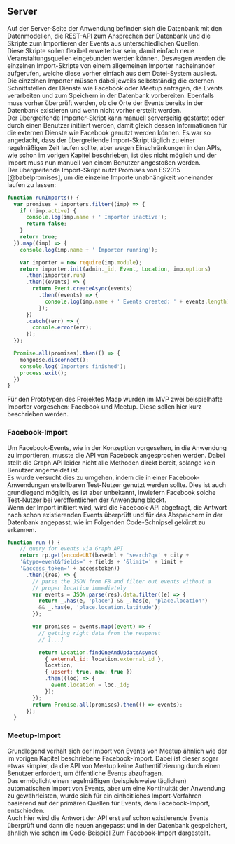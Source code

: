 ## Server

Auf der Server-Seite der Anwendung befinden sich die Datenbank mit den Datenmodellen, die REST-API zum Ansprechen der Datenbank und die Skripte zum Importieren der Events aus unterschiedlichen Quellen.  
Diese Skripte sollen flexibel erweiterbar sein, damit einfach neue Veranstaltungsquellen eingebunden werden können. Deswegen werden die einzelnen Import-Skripte von einem allgemeinen Importer nacheinander aufgerufen, welche diese vorher einfach aus dem Datei-System ausliest.  
Die einzelnen Importer müssen dabei jeweils selbstständig die externen Schnittstellen der Dienste wie Facebook oder Meetup anfragen, die Events verarbeiten und zum Speichern in der Datenbank vorbereiten. Ebenfalls muss vorher überprüft werden, ob die Orte der Events bereits in der Datenbank existieren und wenn nicht vorher erstellt werden.  
Der übergreifende Importer-Skript kann manuell serverseitig gestartet oder durch einen Benutzer initiiert werden, damit gleich dessen Informationen für die externen Dienste wie Facebook genutzt werden können. Es war so angedacht, dass der übergreifende Import-Skript täglich zu einer regelmäßigen Zeit laufen sollte, aber wegen Einschränkungen in den APIs, wie schon im vorigen Kapitel beschrieben, ist dies nicht möglich und der Import muss nun manuell von einem Benutzer angestoßen werden.  
Der übergreifende Import-Skript nutzt Promises von ES2015 [@babelpromises], um die einzelne Importe unabhängikeit voneinander laufen zu lassen:

```javascript
function runImports() {
  var promises = importers.filter((imp) => {
    if (!imp.active) {
      console.log(imp.name + ' Importer inactive');
      return false;
    }
    return true;
  }).map((imp) => {
    console.log(imp.name + ' Importer running');

    var importer = new require(imp.module);
    return importer.init(admin._id, Event, Location, imp.options)
      .then(importer.run)
      .then((events) => {
        return Event.createAsync(events)
          .then((events) => {
            console.log(imp.name + ' Events created: ' + events.length);
          });
      })
      .catch((err) => {
        console.error(err);
      });
  });

  Promise.all(promises).then(() => {
    mongoose.disconnect();
    console.log('Importers finished');
    process.exit();
  })
}
```

Für den Prototypen des Projektes Maap wurden im MVP zwei beispielhafte Importer vorgesehen: Facebook und Meetup. Diese sollen hier kurz beschrieben werden.

### Facebook-Import

Um Facebook-Events, wie in der Konzeption vorgesehen, in die Anwendung zu importieren, musste die API von Facebook angesprochen werden. Dabei stellt die Graph API leider nicht alle Methoden direkt bereit, solange kein Benutzer angemeldet ist.  
Es wurde versucht dies zu umgehen, indem die in einer Facebook-Anwendungen erstellbaren Test-Nutzer genutzt werden sollte. Dies ist auch grundlegend möglich, es ist aber unbekannt, inwiefern Facebook solche Test-Nutzer bei veröffentlichen der Anwendung blockt.  
Wenn der Import initiiert wird, wird die Facebook-API abgefragt, die Antwort nach schon existierenden Events überprüft und für das Abspeichern in der Datenbank angepasst, wie im Folgenden Code-Schnipsel gekürzt zu erkennen.

```javascript
function run () {
    // query for events via Graph API
    return rp.get(encodeURI(baseUrl + 'search?q=' + city + 
    '&type=event&fields=' + fields + '&limit=' + limit +
    '&access_token=' + accesstoken))
      .then((res) => {
        // parse the JSON from FB and filter out events without a
        // proper location immediately
        var events = JSON.parse(res).data.filter((e) => {
          return _.has(e, 'place') && _.has(e, 'place.location') 
          && _.has(e, 'place.location.latitude');
        });

        var promises = events.map((event) => {
          // getting right data from the responst
          // [...]

          return Location.findOneAndUpdateAsync(
            { external_id: location.external_id },
            location,
            { upsert: true, new: true })
            .then((loc) => {
              event.location = loc._id;
            });
        });
        return Promise.all(promises).then(() => events);
      });
  }
```

### Meetup-Import

Grundlegend verhält sich der Import von Events von Meetup ähnlich wie der im vorigen Kapitel beschriebene Facebook-Import. Dabei ist dieser sogar etwas simpler, da die API von Meetup keine Authentifizierung durch einen Benutzer erfordert, um öffentliche Events abzufragen.  
Das ermöglicht einen regelmäßigen (beispielsweise täglichen) automatischen Import von Events, aber um eine Kontinuität der Anwendung zu gewährleisten, wurde sich für ein einheitliches Import-Verfahren basierend auf der primären Quellen für Events, dem Facebook-Import, entschieden.  
Auch hier wird die Antwort der API erst auf schon existierende Events überprüft und dann die neuen angepasst und in der Datenbank gespeichert, ähnlich wie schon im Code-Beispiel Zum Facebook-Import dargestellt.

